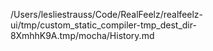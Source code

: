 /Users/lesliestrauss/Code/RealFeelz/realfeelz-ui/tmp/custom_static_compiler-tmp_dest_dir-8XmhhK9A.tmp/mocha/History.md